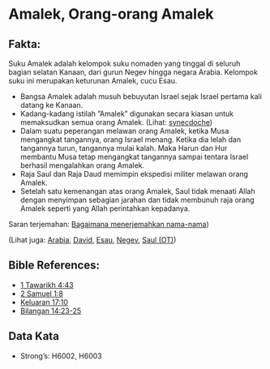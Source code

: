 # Amalek, Orang-orang Amalek

## Fakta:

Suku Amalek adalah kelompok suku nomaden yang tinggal di seluruh bagian selatan Kanaan, dari gurun Negev hingga negara Arabia.  Kelompok suku ini merupakan keturunan Amalek, cucu Esau.

* Bangsa Amalek adalah musuh bebuyutan Israel sejak Israel pertama kali datang ke Kanaan.
 * Kadang-kadang istilah ”Amalek” digunakan secara kiasan untuk memaksudkan semua orang Amalek.  (Lihat: [synecdoche](rc://en/ta/man/translate/figs-synecdoche))
 * Dalam suatu peperangan melawan orang Amalek, ketika Musa mengangkat tangannya, orang Israel menang.  Ketika dia lelah dan tangannya turun, tangannya mulai kalah.  Maka Harun dan Hur membantu Musa tetap mengangkat tangannya sampai tentara Israel berhasil mengalahkan orang Amalek.
 * Raja Saul dan Raja Daud memimpin ekspedisi militer melawan orang Amalek.
 * Setelah satu kemenangan atas orang Amalek, Saul tidak menaati Allah dengan menyimpan sebagian jarahan dan tidak membunuh raja orang Amalek seperti yang Allah perintahkan kepadanya.

Saran terjemahan: [Bagaimana menerjemahkan nama-nama](rc://en/ta/man/translate/translate-names))

(Lihat juga: [Arabia](../names/arabia.md), [David](../names/david.md), [Esau](../names/esau.md), [Negev](../names/negev.md), [Saul (OT)](../names/saul.md))


## Bible References:

* [1 Tawarikh 4:43](rc://en/tn/help/1ch/04/43)
* [2 Samuel 1:8](rc://en/tn/help/2sa/01/08)
* [Keluaran 17:10](rc://en/tn/help/exo/17/10)
* [Bilangan 14:23-25](rc://en/tn/help/num/14/23)

## Data Kata

* Strong’s: H6002, H6003
